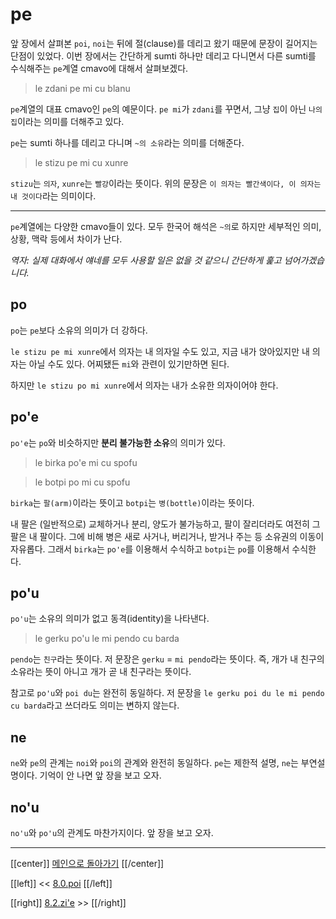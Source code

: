 # pe

앞 장에서 살펴본 `poi`, `noi`는 뒤에 절(clause)를 데리고 왔기 때문에 문장이 길어지는 단점이 있었다. 이번 장에서는 간단하게 sumti 하나만 데리고 다니면서 다른 sumti를 수식해주는 `pe`계열 cmavo에 대해서 살펴보겠다.

> le zdani pe mi cu blanu

`pe`계열의 대표 cmavo인 `pe`의 예문이다. `pe mi`가 `zdani`를 꾸면서, 그냥 `집`이 아닌 `나의 집`이라는 의미를 더해주고 있다.

`pe`는 sumti 하나를 데리고 다니며 `~의 소유`라는 의미를 더해준다.

> le stizu pe mi cu xunre

`stizu`는 `의자`, `xunre`는 `빨강`이라는 뜻이다. 위의 문장은 `이 의자는 빨간색이다, 이 의자는 내 것이다`라는 의미이다.

---

`pe`계열에는 다양한 cmavo들이 있다. 모두 한국어 해석은 `~의`로 하지만 세부적인 의미, 상황, 맥락 등에서 차이가 난다.

*역자: 실제 대화에서 얘네를 모두 사용할 일은 없을 것 같으니 간단하게 훑고 넘어가겠습니다.*

## po
`po`는 `pe`보다 소유의 의미가 더 강하다.

`le stizu pe mi xunre`에서 의자는 내 의자일 수도 있고, 지금 내가 앉아있지만 내 의자는 아닐 수도 있다. 어찌됐든 `mi`와 관련이 있기만하면 된다.

하지만 `le stizu po mi xunre`에서 의자는 내가 소유한 의자이어야 한다.

## po'e

`po'e`는 `po`와 비슷하지만 **분리 불가능한 소유**의 의미가 있다.

> le birka po'e mi cu spofu

> le botpi po mi cu spofu

`birka`는 `팔(arm)`이라는 뜻이고 `botpi`는 `병(bottle)`이라는 뜻이다.

내 팔은 (일반적으로) 교체하거나 분리, 양도가 불가능하고, 팔이 잘리더라도 여전히 그 팔은 내 팔이다. 그에 비해 병은 새로 사거나, 버리거나, 받거나 주는 등 소유권의 이동이 자유롭다. 그래서 `birka`는 `po'e`를 이용해서 수식하고 `botpi`는 `po`를 이용해서 수식한다.

## po'u

`po'u`는 소유의 의미가 없고 동격(identity)을 나타낸다.

> le gerku po'u le mi pendo cu barda

`pendo`는 `친구`라는 뜻이다. 저 문장은 `gerku` = `mi pendo`라는 뜻이다. 즉, 개가 내 친구의 소유라는 뜻이 아니고 개가 곧 내 친구라는 뜻이다.

참고로 `po'u`와 `poi du`는 완전히 동일하다. 저 문장을 `le gerku poi du le mi pendo cu barda`라고 쓰더라도 의미는 변하지 않는다.

## ne

`ne`와 `pe`의 관계는 `noi`와 `poi`의 관계와 완전히 동일하다. `pe`는 제한적 설명, `ne`는 부연설명이다. 기억이 안 나면 앞 장을 보고 오자.

## no'u

`no'u`와 `po'u`의 관계도 마찬가지이다. 앞 장을 보고 오자.

---

[[center]]
[메인으로 돌아가기](index.html)
[[/center]]

[[left]]
<< [8.0.poi](08_00_poi.html)
[[/left]]

[[right]]
[8.2.zi'e](08_02_zi'e.html) >>
[[/right]]